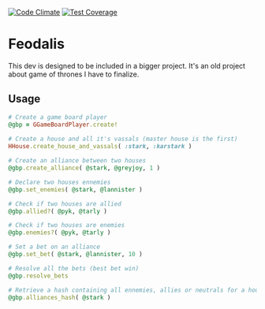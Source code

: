 [![Code Climate](https://codeclimate.com/github/czuger/feodalis/badges/gpa.svg)](https://codeclimate.com/github/czuger/feodalis)
[![Test Coverage](https://codeclimate.com/github/czuger/feodalis/badges/coverage.svg)](https://codeclimate.com/github/czuger/feodalis/coverage)

# Feodalis

This dev is designed to be included in a bigger project. It's an old project about game of thrones I have to finalize.

## Usage

```ruby
# Create a game board player
@gbp = GGameBoardPlayer.create!
    
# Create a house and all it's vassals (master house is the first)
HHouse.create_house_and_vassals( :stark, :karstark )

# Create an alliance between two houses
@gbp.create_alliance( @stark, @greyjoy, 1 )

# Declare two houses ennemies
@gbp.set_enemies( @stark, @lannister )

# Check if two houses are allied
@gbp.allied?( @pyk, @tarly )

# Check if two houses are enemies
@gbp.enemies?( @pyk, @tarly )

# Set a bet on an alliance
@gbp.set_bet( @stark, @lannister, 10 )

# Resolve all the bets (best bet win)
@gbp.resolve_bets

# Retrieve a hash containing all ennemies, allies or neutrals for a house
@gbp.alliances_hash( @stark )